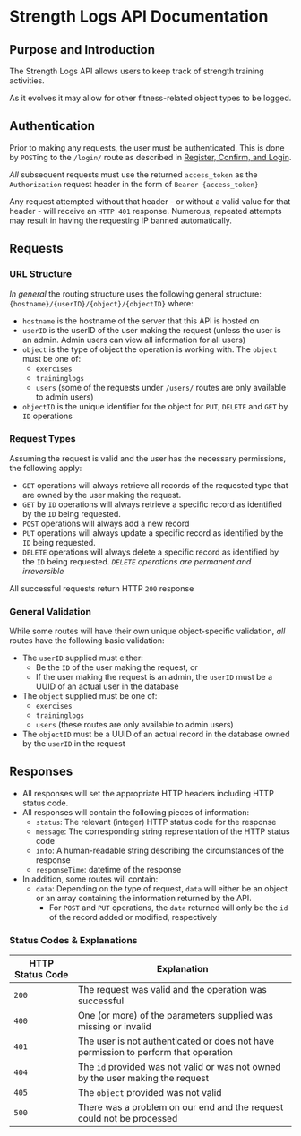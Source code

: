 # Strength Logs API Documentation

## Purpose and Introduction

The Strength Logs API allows users to keep track of strength training activities.

As it evolves it may allow for other fitness-related object types to be logged.

## Authentication

Prior to making any requests, the user must be authenticated.  This is done by `POST`ing to the `/login/` route as described in [Register, Confirm, and Login](RegisterConfirmLoginLogout.md).

*All* subsequent requests must use the returned `access_token` as the `Authorization` request header in the form of `Bearer {access_token}`

Any request attempted without that header - or without a valid value for that header - will receive an `HTTP 401` response. Numerous, repeated attempts may result in having the requesting IP banned automatically.

## Requests

### URL Structure

_In general_ the routing structure uses the following general structure: `{hostname}/{userID}/{object}/{objectID}` where:

 * `hostname` is the hostname of the server that this API is hosted on
 * `userID` is the userID of the user making the request (unless the user is an admin. Admin users can view all information for all users)
 * `object` is the type of object the operation is working with. The `object` must be one of:
   * `exercises`
   * `traininglogs`
   * `users` (some of the requests under `/users/` routes are only available to admin users)
 * `objectID` is the unique identifier for the object for `PUT`, `DELETE` and `GET` by `ID` operations
 
### Request Types

Assuming the request is valid and the user has the necessary permissions, the following apply:

 * `GET` operations will always retrieve all records of the requested type that are owned by the user making the request.
 * `GET` by `ID` operations will always retrieve a specific record as identified by the `ID` being requested.
 * `POST` operations will always add a new record
 * `PUT` operations will always update a specific record as identified by the `ID` being requested.
 * `DELETE` operations will always delete a specific record as identified by the `ID` being requested. _`DELETE` operations are permanent and irreversible_
 
All successful requests return HTTP `200` response 
 
### General Validation

While some routes will have their own unique object-specific validation, *all* routes have the following basic validation:

 * The `userID` supplied must either:
   * Be the `ID` of the user making the request, or
   * If the user making the request is an admin, the `userID` must be a UUID of an actual user in the database
 * The `object` supplied  must be one of:
   * `exercises`
   * `traininglogs`
   * `users` (these routes are only available to admin users)
 * The `objectID` must be a UUID of an actual record in the database owned by the `userID` in the request

## Responses

 * All responses will set the appropriate HTTP headers including HTTP status code.
 * All responses will contain the following pieces of information:
    * `status`: The relevant (integer) HTTP status code for the response
    * `message`: The corresponding string representation of the HTTP status code
    * `info`: A human-readable string describing the circumstances of the response
    * `responseTime`: datetime of the response
 * In addition, some routes will contain:
    * `data`: Depending on the type of request, `data` will either be an object or an array containing the information returned by the API.
      * For `POST` and `PUT` operations, the `data` returned will only be the `id` of the record added or modified, respectively

### Status Codes & Explanations  
  
| HTTP Status Code | Explanation |
| ----------- | ----------- |
| `200` | The request was valid and the operation was successful | 
| `400` | One (or more) of the parameters supplied was missing or invalid | 
| `401` | The user is not authenticated or does not have permission to perform that operation |
| `404` | The `id` provided was not valid or was not owned by the user making the request |
| `405` | The `object` provided was not valid |
| `500` | There was a problem on our end and the request could not be processed |
